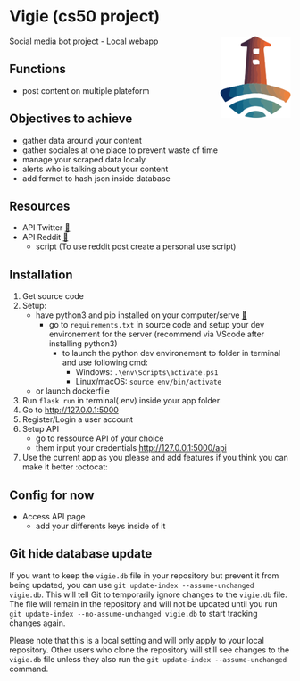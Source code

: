# Vigie (cs50 project)
<img src="/static/Media/Logo_Vigie.svg" alt="logo for Vigie" title="Vigie" width="25%" align="right"/>
Social media bot project - Local webapp

## Functions
* post content on multiple plateform

## Objectives to achieve
* gather data around your content
* gather sociales at one place to prevent waste of time
* manage your scraped data localy
* alerts who is talking about your content
* add fermet to hash json inside database

## Resources
* API Twitter [:ledger:](https://developer.twitter.com/en/products/twitter-api)
* API Reddit [:ledger:](https://www.reddit.com/prefs/apps)
  * script (To use reddit post create a personal use script)

## Installation
1. Get source code 
2. Setup:
   - have python3 and pip installed on your computer/serve [:snake:](https://cloud.google.com/python/docs/setup)
     - go to `requirements.txt` in source code and setup your dev environement for the server (recommend via VScode after installing python3)
       - to launch the python dev environement to folder in terminal and use following cmd:
         - Windows: `.\env\Scripts\activate.ps1`
         - Linux/macOS: `source env/bin/activate`
   - or launch dockerfile
3. Run `flask run` in terminal(.env) inside your app folder
4. Go to http://127.0.0.1:5000
5. Register/Login a user account
6. Setup API 
   - go to ressource API of your choice
   - them input your credentials http://127.0.0.1:5000/api
7. Use the current app as you please and add features if you think you can make it better :octocat:

## Config for now
* Access API page
  * add your differents keys inside of it


## Git hide database update
If you want to keep the `vigie.db` file in your repository but prevent it from being updated, you can use `git update-index --assume-unchanged vigie.db`. This will tell Git to temporarily ignore changes to the `vigie.db` file. The file will remain in the repository and will not be updated until you run `git update-index --no-assume-unchanged vigie.db` to start tracking changes again.

Please note that this is a local setting and will only apply to your local repository. Other users who clone the repository will still see changes to the `vigie.db` file unless they also run the `git update-index --assume-unchanged` command.
